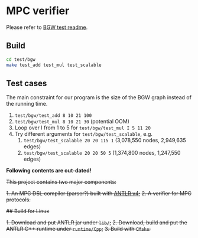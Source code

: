 # MPC verifier

Please refer to [BGW test readme](test/bgw/README.md).

## Build

```sh
cd test/bgw
make test_add test_mul test_scalable
```

## Test cases

The main constraint for our program is the size of the BGW graph instead of the running time.

1. `test/bgw/test_add 8 10 21 100`
2. `test/bgw/test_mul 8 10 21 30` (potential OOM)
3. Loop over I from 1 to 5 for `test/bgw/test_mul I 5 11 20`
4. Try different arguments for `test/bgw/test_scalable`, e.g.
   1. `test/bgw/test_scalable 20 20 115 1` (3,078,550 nodes, 2,949,635 edges)
   2. `test/bgw/test_scalable 20 20 50 5` (1,374,800 nodes, 1,247,550 edges)

**Following contents are out-dated!**

~~This project contains two major components:~~

~~1. An MPC DSL compiler (parser?) built with [ANTLR v4](https://github.com/antlr/antlr4);~~
~~2. A verifier for MPC protocols.~~

~~## Build for Linux~~

~~1. Download and put ANTLR jar under `lib/`;~~
~~2. Download, build and put the ANTLR C++ runtime under `runtime/Cpp`;~~
~~3. Build with `CMake`.~~
